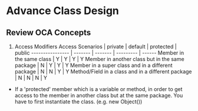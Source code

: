 # Advance Class Design
## Review OCA Concepts
1. Access Modifiers
Access Scenarios | private | default | protected | public
---------------- | ------- | ------- | --------- | ------
Member in the same class | Y | Y | Y | Y
Member in another class but in the same package | N | Y | Y | Y
Member in a super class and in a different package | N | N | Y | Y
Method/Field in a class and in a different package | N | N | N | Y

* If a 'protected' member which is a variable or method, in order to get access to the member in another class but at
the same package. You have to first instantiate the class. (e.g. new Object())